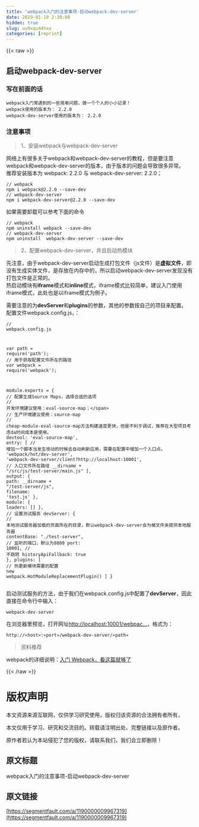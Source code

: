 ```yaml
---
title: 'webpack入门的注意事项-启动webpack-dev-server' 
date: 2019-01-10 2:30:08
hidden: true
slug: uu9xqu44hxa
categories: [reprint]
---
```


{{< raw >}}

                    
<h2 id="articleHeader0">启动webpack-dev-server</h2>
<h3 id="articleHeader1">写在前面的话</h3>
<div class="widget-codetool" style="display:none;">
      <div class="widget-codetool--inner">
      <span class="selectCode code-tool" data-toggle="tooltip" data-placement="top" title="" data-original-title="全选"></span>
      <span type="button" class="copyCode code-tool" data-toggle="tooltip" data-placement="top" data-clipboard-text="webpack入门常遇到的一些简单问题，做一个个人的小小记录！
webpack使用的版本为： 2.2.0
webpack-dev-server使用的版本为： 2.2.0" title="" data-original-title="复制"></span>
      <span type="button" class="saveToNote code-tool" data-toggle="tooltip" data-placement="top" title="" data-original-title="放进笔记"></span>
      </div>
      </div><pre class="hljs css"><code><span class="hljs-selector-tag">webpack</span>入门常遇到的一些简单问题，做一个个人的小小记录！
<span class="hljs-selector-tag">webpack</span>使用的版本为： 2<span class="hljs-selector-class">.2</span><span class="hljs-selector-class">.0</span>
<span class="hljs-selector-tag">webpack-dev-server</span>使用的版本为： 2<span class="hljs-selector-class">.2</span><span class="hljs-selector-class">.0</span></code></pre>
<h3 id="articleHeader2">注意事项</h3>
<blockquote><p>1、安装webpack与webpack-dev-server</p></blockquote>
<p>网络上有很多关于webpack和webpack-dev-server的教程，但是要注意webpack和webpack-dev-server的版本，由于版本的问题会导致很多异常。<br>推荐安装版本为 webpack: 2.2.0 与 webpack-dev-server: 2.2.0；</p>
<div class="widget-codetool" style="display:none;">
      <div class="widget-codetool--inner">
      <span class="selectCode code-tool" data-toggle="tooltip" data-placement="top" title="" data-original-title="全选"></span>
      <span type="button" class="copyCode code-tool" data-toggle="tooltip" data-placement="top" data-clipboard-text="// webpack
npm i webpack@2.2.0 --save-dev
// webpack-dev-server
npm i webpack-dev-server@2.2.0 --save-dev" title="" data-original-title="复制"></span>
      <span type="button" class="saveToNote code-tool" data-toggle="tooltip" data-placement="top" title="" data-original-title="放进笔记"></span>
      </div>
      </div><pre class="javascript hljs"><code class="javascript"><span class="hljs-comment">// webpack</span>
npm i webpack@<span class="hljs-number">2.2</span><span class="hljs-number">.0</span> --save-dev
<span class="hljs-comment">// webpack-dev-server</span>
npm i webpack-dev-server@<span class="hljs-number">2.2</span><span class="hljs-number">.0</span> --save-dev</code></pre>
<p>如果需要卸载可以参考下面的命令</p>
<div class="widget-codetool" style="display:none;">
      <div class="widget-codetool--inner">
      <span class="selectCode code-tool" data-toggle="tooltip" data-placement="top" title="" data-original-title="全选"></span>
      <span type="button" class="copyCode code-tool" data-toggle="tooltip" data-placement="top" data-clipboard-text="// webpack
npm uninstall webpack --save-dev
// webpack-dev-server
npm uninstall  webpack-dev-server --save-dev" title="" data-original-title="复制"></span>
      <span type="button" class="saveToNote code-tool" data-toggle="tooltip" data-placement="top" title="" data-original-title="放进笔记"></span>
      </div>
      </div><pre class="javascript hljs"><code class="javascript"><span class="hljs-comment">// webpack</span>
npm uninstall webpack --save-dev
<span class="hljs-comment">// webpack-dev-server</span>
npm uninstall  webpack-dev-server --save-dev</code></pre>
<blockquote><p>2、配置webpack-dev-server，并且启动热模块</p></blockquote>
<p>先注意，由于webpack-dev-server启动生成打包文件（js文件）是<strong>虚拟文件</strong>，即没有生成实体文件，是存放在内存中的，所以启动webpack-dev-server发现没有打包文件是正常的。<br>热启动模块有<strong>iframe</strong>模式和<strong>inline</strong>模式，iframe模式比较简单，建议入门使用iframe模式，此处也是以iframe模式为例子。</p>
<p>需要注意的为<strong>devServer</strong>和<strong>plugins</strong>的参数，其他的参数按自己的项目来配置。<br>配置文件webpack.config.js，：</p>
<div class="widget-codetool" style="display:none;">
      <div class="widget-codetool--inner">
      <span class="selectCode code-tool" data-toggle="tooltip" data-placement="top" title="" data-original-title="全选"></span>
      <span type="button" class="copyCode code-tool" data-toggle="tooltip" data-placement="top" data-clipboard-text="// webpack.config.js

var path = require('path'); // 用于获取配置文件所在的路径
var webpack = require('webpack');

module.exports = {
    // 配置生成Source Maps，选择合适的选项
    // 开发环境建议使用：eval-source-map；\
    // 生产环境建议使用：source-map
    // cheap-module-eval-source-map方法构建速度更快，但是不利于调试，推荐在大型项目考虑da时间成本是使用。
    devtool: 'eval-source-map', 
    entry: [
        // 增加一个脚本当发生改动的时候去自动刷新应用，需要在配置中增加一个入口点。
        'webpack/hot/dev-server',
        'webpack-dev-server/client?http://localhost:10001',
        // 入口文件所在路径
        __dirname + &quot;/src/js/test-server/main.js&quot;
    ],
    output: {
        path: __dirname + &quot;/test-server/js&quot;,
        filename: 'test.js'
    },
    module: {
        loaders: []
    },
    // 设置测试服务
    devServer: {
        // 本地测试服务器加载的页面所在的目录，默认webpack-dev-server会为根文件夹提供本地服务器
        contentBase: &quot;./test-server&quot;,
        // 监听的端口，默认为8080
        port: 10001,
        // 不跳转
        historyApiFallback: true
    },
    plugins: [
        // 热更新模块需要的配置
        new webpack.HotModuleReplacementPlugin()
    ]
}" title="" data-original-title="复制"></span>
      <span type="button" class="saveToNote code-tool" data-toggle="tooltip" data-placement="top" title="" data-original-title="放进笔记"></span>
      </div>
      </div><pre class="javascript hljs"><code class="javascript"><span class="hljs-comment">// webpack.config.js</span>

<span class="hljs-keyword">var</span> path = <span class="hljs-built_in">require</span>(<span class="hljs-string">'path'</span>); <span class="hljs-comment">// 用于获取配置文件所在的路径</span>
<span class="hljs-keyword">var</span> webpack = <span class="hljs-built_in">require</span>(<span class="hljs-string">'webpack'</span>);

<span class="hljs-built_in">module</span>.exports = {
    <span class="hljs-comment">// 配置生成Source Maps，选择合适的选项</span>
    <span class="hljs-comment">// 开发环境建议使用：eval-source-map；\</span>
    <span class="hljs-comment">// 生产环境建议使用：source-map</span>
    <span class="hljs-comment">// cheap-module-eval-source-map方法构建速度更快，但是不利于调试，推荐在大型项目考虑da时间成本是使用。</span>
    devtool: <span class="hljs-string">'eval-source-map'</span>, 
    <span class="hljs-attr">entry</span>: [
        <span class="hljs-comment">// 增加一个脚本当发生改动的时候去自动刷新应用，需要在配置中增加一个入口点。</span>
        <span class="hljs-string">'webpack/hot/dev-server'</span>,
        <span class="hljs-string">'webpack-dev-server/client?http://localhost:10001'</span>,
        <span class="hljs-comment">// 入口文件所在路径</span>
        __dirname + <span class="hljs-string">"/src/js/test-server/main.js"</span>
    ],
    <span class="hljs-attr">output</span>: {
        <span class="hljs-attr">path</span>: __dirname + <span class="hljs-string">"/test-server/js"</span>,
        <span class="hljs-attr">filename</span>: <span class="hljs-string">'test.js'</span>
    },
    <span class="hljs-attr">module</span>: {
        <span class="hljs-attr">loaders</span>: []
    },
    <span class="hljs-comment">// 设置测试服务</span>
    devServer: {
        <span class="hljs-comment">// 本地测试服务器加载的页面所在的目录，默认webpack-dev-server会为根文件夹提供本地服务器</span>
        contentBase: <span class="hljs-string">"./test-server"</span>,
        <span class="hljs-comment">// 监听的端口，默认为8080</span>
        port: <span class="hljs-number">10001</span>,
        <span class="hljs-comment">// 不跳转</span>
        historyApiFallback: <span class="hljs-literal">true</span>
    },
    <span class="hljs-attr">plugins</span>: [
        <span class="hljs-comment">// 热更新模块需要的配置</span>
        <span class="hljs-keyword">new</span> webpack.HotModuleReplacementPlugin()
    ]
}</code></pre>
<p>启动测试服务的方法，由于我们在webpack.config.js中配置了<strong>devServer</strong>，因此直接在命令行中输入：</p>
<div class="widget-codetool" style="display:none;">
      <div class="widget-codetool--inner">
      <span class="selectCode code-tool" data-toggle="tooltip" data-placement="top" title="" data-original-title="全选"></span>
      <span type="button" class="copyCode code-tool" data-toggle="tooltip" data-placement="top" data-clipboard-text="webpack-dev-server" title="" data-original-title="复制"></span>
      <span type="button" class="saveToNote code-tool" data-toggle="tooltip" data-placement="top" title="" data-original-title="放进笔记"></span>
      </div>
      </div><pre class="javascript hljs"><code class="javascript" style="word-break: break-word; white-space: initial;">webpack-dev-server</code></pre>
<p>在浏览器里预览，打开网址<a href="http://localhost:10001/webpack-dev-server/index.html" rel="nofollow noreferrer" target="_blank">http://localhost:10001/webpac...</a>，格式为：</p>
<div class="widget-codetool" style="display:none;">
      <div class="widget-codetool--inner">
      <span class="selectCode code-tool" data-toggle="tooltip" data-placement="top" title="" data-original-title="全选"></span>
      <span type="button" class="copyCode code-tool" data-toggle="tooltip" data-placement="top" data-clipboard-text="http://«host»:«port»/webpack-dev-server/«path»" title="" data-original-title="复制"></span>
      <span type="button" class="saveToNote code-tool" data-toggle="tooltip" data-placement="top" title="" data-original-title="放进笔记"></span>
      </div>
      </div><pre class="javascript hljs"><code class="javascript" style="word-break: break-word; white-space: initial;">http:<span class="hljs-comment">//«host»:«port»/webpack-dev-server/«path»</span></code></pre>
<blockquote><p>资料推荐</p></blockquote>
<p>webpack的详细说明：<a href="https://segmentfault.com/a/1190000006178770#articleHeader3">入门 Webpack，看这篇就够了</a></p>

                
{{< /raw >}}

# 版权声明
本文资源来源互联网，仅供学习研究使用，版权归该资源的合法拥有者所有，

本文仅用于学习、研究和交流目的。转载请注明出处、完整链接以及原作者。

原作者若认为本站侵犯了您的版权，请联系我们，我们会立即删除！

## 原文标题
webpack入门的注意事项-启动webpack-dev-server

## 原文链接
[https://segmentfault.com/a/1190000009967319](https://segmentfault.com/a/1190000009967319)

